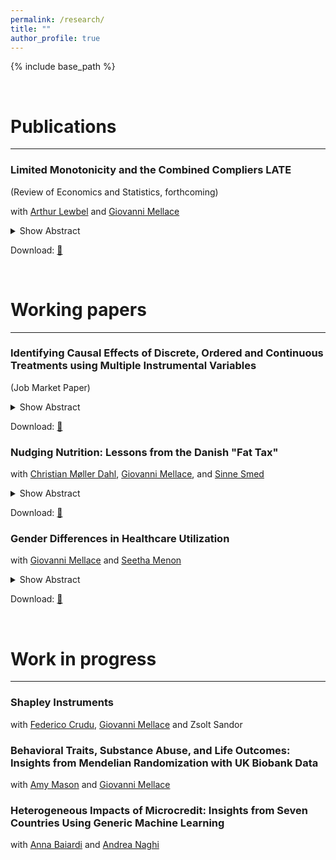 ```yaml
---
permalink: /research/
title: ""
author_profile: true
---
```


{% include base_path %}


$~~~~~~~~~~~$

# Publications
------

<div class="paragraph-box">
<h3>Limited Monotonicity and the Combined Compliers LATE</h3>
<p>(Review of Economics and Statistics, forthcoming)</p>

<p>with <a href="https://sites.google.com/bc.edu/arthur-lewbel/home">Arthur Lewbel</a> and <a href="https://sites.google.com/site/giovannimellace/">Giovanni Mellace</a></p>

<details>
  <summary>Show Abstract</summary>
  <blockquote>
  We consider endogenous binary treatment with multiple binary instruments. We propose a novel limited monotonicity (LiM) assumption that is generally weaker than alternative monotonicity assumptions in the literature. We define and identify (under LiM) the combined compliers local average treatment effect (CC-LATE), which is arguably a more policy-relevant parameter than the weighted average of LATEs identified by two-stage least squares (TSLS), and is valid under more general conditions. Estimating the CC-LATE is trivial, equivalent to running TSLS with one constructed instrument on a subsample. We use our CC-LATE to empirically assess how knowledge of HIV status influences protective behaviors.
  </blockquote>
</details>

<p>Download: <a href="/files/LiM-CCLATE.pdf">📄</a></p>
</div>

$~~~~~~~~~~~$

# Working papers
------

<div class="paragraph-box">
<h3>Identifying Causal Effects of Discrete, Ordered and Continuous Treatments using Multiple Instrumental Variables</h3>
<p>(Job Market Paper)</p>

<details>
  <summary>Show Abstract</summary>
  <blockquote>
  Inferring causal relationships from observational data is often challenging due to endogeneity. This paper provides new identification results for causal effects of ordered, nonbinary treatments using multiple binary instruments. The key contribution is the identification of a new causal parameter that simplifies the interpretation of causal effects and is applicable in many settings due to a mild monotonicity assumption. This paper further leverages recent advancements in causal machine learning for both estimation and the detection of local violations of the underlying monotonicity assumption. The methodology is applied to estimate the returns to education and assess the impact of having an additional child on female labor market outcomes.
  </blockquote>
</details>

<p>Download: <a href="/files/JMP_Nadja_vantHoff.pdf">📄</a></p>
</div>

<div class="paragraph-box">
<h3>Nudging Nutrition: Lessons from the Danish "Fat Tax"</h3>

<p>with <a href="https://portal.findresearcher.sdu.dk/en/persons/christian-m%C3%B8ller-dahl">Christian Møller Dahl</a>, <a href="https://sites.google.com/site/giovannimellace/">Giovanni Mellace</a>, and <a href="https://ifro.ku.dk/english/staff/?pure=en%2Fpersons%2Fsinne-smed(1eeed0bc-bded-473c-bd06-98706e028225).html">Sinne Smed</a></p>

<details>
  <summary>Show Abstract</summary>
  <blockquote>
  In October 2011, Denmark introduced the world’s first and, to date, only tax targeting saturated fat. However, this tax was subsequently abolished in January 2013. Leveraging exogenous variation from untaxed Northern-German consumers, we employ a difference-in-differences approach to estimate the causal effects of both the implementation and repeal of the tax on consumption and expenditure behavior across eight product categories targeted by the tax. Our findings reveal significant heterogeneity in the tax’s impact across these products. During the taxed period, there was a notable decline in consumption of bacon, liver sausage, salami, and cheese, particularly among low-income households. In contrast, expenditure on butter, cream, margarine, and sour cream increased as prices rose. Interestingly, we do not observe any difference in expenditure increases between high and low-income households, suggesting that the latter were disproportionately affected by the tax. After the repeal of the tax, we do not observe any significant decline in consumption. On the contrary, there was an overall increase in consumption for certain products, prompting concerns about unintended consequences resulting from the brief implementation of the tax.
  </blockquote>
</details>

<p>Download: <a href="https://arxiv.org/pdf/2312.11481.pdf">📄</a></p>
</div>

<div class="paragraph-box">
<h3>Gender Differences in Healthcare Utilization</h3>

<p>with <a href="https://sites.google.com/site/giovannimellace/">Giovanni Mellace</a> and <a href="https://www.seetha-menon.com/">Seetha Menon</a></p>

<details>
  <summary>Show Abstract</summary>
  <blockquote>
  This paper is the first to provide causal evidence of gender differences in healthcare utilisation to better understand the male-female health-survival paradox, where women live longer but experience worse health outcomes. Using rich Danish administrative healthcare data, we apply a staggered difference-in-differences approach that exploits the randomness in treatment timing to estimate the causal impact of adverse health shocks, such as non-fatal heart attacks or strokes, on healthcare use. Our findings suggest that men consistently use more healthcare than women, highlighting the underlying factors driving gender disparities in health outcomes. These insights contribute to the broader discourse on healthcare equity and inform policy interventions aimed at addressing these imbalances.
  </blockquote>
</details>

<p>Download: <a href="https://arxiv.org/pdf/2509.01310">📄</a></p>
</div>


$~~~~~~~~~~~$

# Work in progress
------


<div class="paragraph-box">
<h3>Shapley Instruments</h3>

<p>with <a href="https://sites.google.com/site/federicocrudu/home">Federico Crudu</a>, <a href="https://sites.google.com/site/giovannimellace/">Giovanni Mellace</a> and Zsolt Sandor</p>
</div>


<div class="paragraph-box">
<h3>Behavioral Traits, Substance Abuse, and Life Outcomes: Insights from Mendelian Randomization with UK Biobank Data</h3>

<p>with <a href="https://scholar.google.co.uk/citations?user=EaxwpCMAAAAJ&hl=en">Amy Mason</a> and <a href="https://sites.google.com/site/giovannimellace/">Giovanni Mellace</a></p>

<!-- <details>
  <summary>Show Abstract</summary>
  <blockquote>
  This project utilizes advanced Mendelian randomization techniques to estimate causal effects in two complex domains: the impacts of cannabis and alcohol abuse on educational, labor market, and health outcomes, and the influence of creativity and risk propensity on entrepreneurship. Leveraging the extensive UK Biobank dataset, the study aims to improve the reliability of causal inference in these areas. The findings will provide critical insights for policy interventions, including the potential for adapting educational systems to nurture traits that drive entrepreneurial success.
  </blockquote>
</details> -->
</div>


<div class="paragraph-box">
<h3>Heterogeneous Impacts of Microcredit: Insights from Seven Countries Using Generic Machine Learning</h3>

<p>with <a href="https://annabaiardi.weebly.com/">Anna Baiardi</a> and <a href="https://sites.google.com/view/anaghi/home">Andrea Naghi</a></p>

<!-- <details>
  <summary>Show Abstract</summary>
  <blockquote>
  We study the heterogeneous causal effects of microcredit projects across seven studies, aiming to identify the drivers of successful outcomes. In the literature, most studies have examined the causal effects of individual microcredit projects, with limited focus on effect heterogeneity. Previous reviews addressing heterogeneity have typically relied on Bayesian approaches, considering only a few variables or quantile effects. In contrast, we employ a generic machine learning approach that allows us to analyze a broad range of potential factors contributing to effect heterogeneity. Preliminary results from this approach reveal substantial variation in the factors driving higher loan uptake, profits, revenue, and consumption for microcredit projects in India, Bosnia and Herzegovina, Mexico and Mongolia. Our findings might suggest that no policy is universally effective, highlighting the need for microcredit interventions to be tailored to local conditions to maximize their impact.
  </blockquote>
</details> -->
</div>


$~~~~~~~~~~~$
